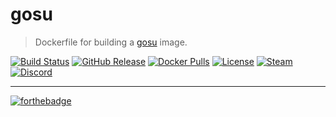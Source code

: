 # gosu
> Dockerfile for building a [gosu] image.

[![Build Status](https://img.shields.io/travis/dst-academy/docker-gosu/master.svg)](https://travis-ci.org/dst-academy/docker-gosu)
[![GitHub Release](https://img.shields.io/github/release/dst-academy/docker-gosu.svg)](https://github.com/dst-academy/docker-gosu/releases/latest)
[![Docker Pulls](https://img.shields.io/docker/pulls/dstacademy/gosu.svg)](https://hub.docker.com/r/dstacademy/gosu/)
[![License](https://img.shields.io/github/license/dst-academy/docker-gosu.svg)](https://github.com/dst-academy/docker-gosu/blob/master/LICENSE.md)
[![Steam](https://img.shields.io/badge/steam-join-1b2838.svg)](https://d3a7.link/steam)
[![Discord](https://discordapp.com/api/guilds/215170368959283200/embed.png)](https://d3a7.link/discord)

---

[![forthebadge](http://forthebadge.com/images/badges/built-with-love.svg)](http://forthebadge.com)

[gosu]: https://github.com/tianon/gosu
